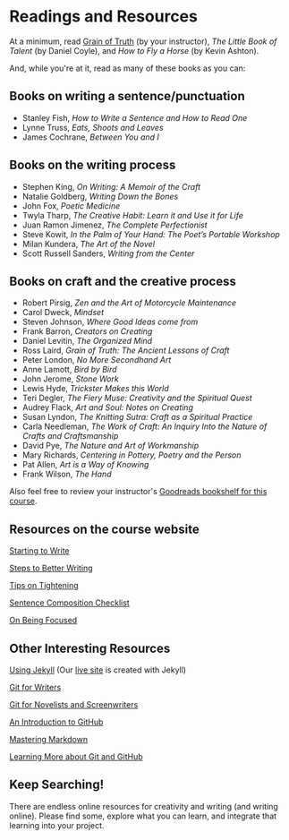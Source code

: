 # Readings and Resources

At a minimum, read [Grain of Truth](https://www.rosslaird.com/grain-of-truth/) (by your instructor), _The Little Book of Talent_ (by Daniel Coyle), and _How to Fly a Horse_ (by Kevin Ashton).

And, while you're at it, read as many of these books as you can:

## Books on writing a sentence/punctuation

* Stanley Fish, _How to Write a Sentence and How to Read One_
* Lynne Truss, _Eats, Shoots and Leaves_
* James Cochrane, _Between You and I_

## Books on the writing process

* Stephen King, _On Writing: A Memoir of the Craft_
* Natalie Goldberg, _Writing Down the Bones_
* John Fox, _Poetic Medicine_
* Twyla Tharp, _The Creative Habit: Learn it and Use it for Life_
* Juan Ramon Jimenez, _The Complete Perfectionist_
* Steve Kowit, _In the Palm of Your Hand: The Poet’s Portable Workshop_
* Milan Kundera, _The Art of the Novel_
* Scott Russell Sanders, _Writing from the Center_

## Books on craft and the creative process

* Robert Pirsig, _Zen and the Art of Motorcycle Maintenance_
* Carol Dweck, _Mindset_
* Steven Johnson, _Where Good Ideas come from_
* Frank Barron, _Creators on Creating_
* Daniel Levitin, _The Organized Mind_
* Ross Laird, _Grain of Truth: The Ancient Lessons of Craft_
* Peter London, _No More Secondhand Art_
* Anne Lamott, _Bird by Bird_
* John Jerome, _Stone Work_
* Lewis Hyde, _Trickster Makes this World_
* Teri Degler, _The Fiery Muse: Creativity and the Spiritual Quest_
* Audrey Flack, _Art and Soul: Notes on Creating_
* Susan Lyndon, _The Knitting Sutra: Craft as a Spiritual Practice_
* Carla Needleman, _The Work of Craft: An Inquiry Into the Nature of Crafts and Craftsmanship_
* David Pye, _The Nature and Art of Workmanship_
* Mary Richards, _Centering in Pottery, Poetry and the Person_
* Pat Allen, _Art is a Way of Knowing_
* Frank Wilson, _The Hand_

Also feel free to review your instructor's [Goodreads bookshelf for this course](https://www.goodreads.com/review/list/54311635-ross-laird?shelf=creative-writing-1200&utf8=%E2%9C%93&view=covers).

## Resources on the course website

[Starting to Write](http://crwr1200.netlify.com/creativity/2017/08/12/starting-to-write/)

[Steps to Better Writing](http://crwr1200.netlify.com/creativity/2017/08/15/steps-to-better-writing/)

[Tips on Tightening](https://crwr1200.netlify.com/creativity/2017/08/15/tips-on-tightening/)

[Sentence Composition Checklist](https://crwr1200.netlify.com/creativity/2017/08/15/sentence-checklist/)

[On Being Focused](https://crwr1200.netlify.com/education/creativity/2017/07/31/blinking-cursor-blank-page/)

## Other Interesting Resources

[Using Jekyll](https://jekyllrb.com/docs/home/) (Our [live site](http://crwr1200.netlify.com/) is created with Jekyll)

[Git for Writers](https://medium.com/electric-ship/git-for-writers-write-fiction-like-a-good-programmer-ea6f0309a69a)

[Git for Novelists and Screenwriters](http://boffosocko.com/2014/09/17/revision-control/)

[An Introduction to GitHub](https://guides.github.com/activities/hello-world/)

[Mastering Markdown](https://guides.github.com/features/mastering-markdown/)

[Learning More about Git and GitHub](https://guides.github.com/)

## Keep Searching!

There are endless online resources for creativity and writing (and writing online). Please find some, explore what you can learn, and integrate that learning into your project.

